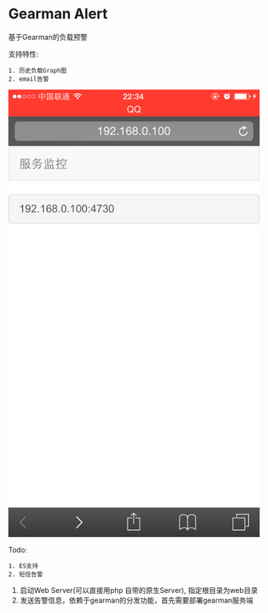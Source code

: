 Gearman Alert
====

基于Gearman的负载预警

支持特性:

	1. 历史负载Graph图
	2. email告警


![001](intro/001.png)

Todo:

	1. ES支持
	2. 短信告警

1. 启动Web Server(可以直接用php 自带的原生Server), 指定根目录为web目录
2. 发送告警信息，依赖于gearman的分发功能，首先需要部署gearman服务端

